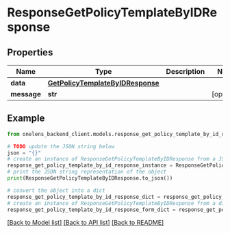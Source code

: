 # ResponseGetPolicyTemplateByIDResponse


## Properties

Name | Type | Description | Notes
------------ | ------------- | ------------- | -------------
**data** | [**GetPolicyTemplateByIDResponse**](GetPolicyTemplateByIDResponse.md) |  | 
**message** | **str** |  | [optional] 

## Example

```python
from onelens_backend_client.models.response_get_policy_template_by_id_response import ResponseGetPolicyTemplateByIDResponse

# TODO update the JSON string below
json = "{}"
# create an instance of ResponseGetPolicyTemplateByIDResponse from a JSON string
response_get_policy_template_by_id_response_instance = ResponseGetPolicyTemplateByIDResponse.from_json(json)
# print the JSON string representation of the object
print(ResponseGetPolicyTemplateByIDResponse.to_json())

# convert the object into a dict
response_get_policy_template_by_id_response_dict = response_get_policy_template_by_id_response_instance.to_dict()
# create an instance of ResponseGetPolicyTemplateByIDResponse from a dict
response_get_policy_template_by_id_response_form_dict = response_get_policy_template_by_id_response.from_dict(response_get_policy_template_by_id_response_dict)
```
[[Back to Model list]](../README.md#documentation-for-models) [[Back to API list]](../README.md#documentation-for-api-endpoints) [[Back to README]](../README.md)


